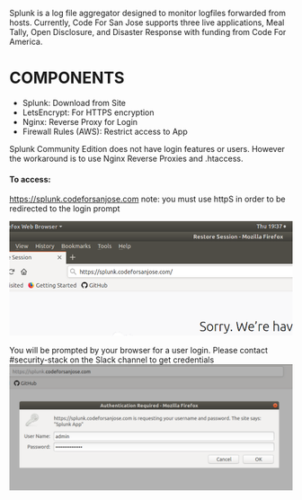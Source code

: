 Splunk is a log file aggregator designed to monitor logfiles forwarded from hosts. 
Currently, Code For San Jose supports three live applications, Meal Tally, Open Disclosure, and Disaster Response 
with funding from Code For America.

# COMPONENTS
+ Splunk: Download from Site
+ LetsEncrypt: For HTTPS encryption
+ Nginx: Reverse Proxy for Login
+ Firewall Rules (AWS): Restrict access to App

Splunk Community Edition does not have login features or users. However the workaround is to use Nginx Reverse Proxies and .htaccess. 

#### To access:
https://splunk.codeforsanjose.com
note: you must use httpS in order to be redirected to the login prompt

![To Hit the Webpage](/splunk/SplunkLogin1.png)

You will be prompted by your browser for a user login. Please contact #security-stack on the Slack channel to get credentials
![To Hit the Webpage](/splunk/SplunkLogin3.png)
